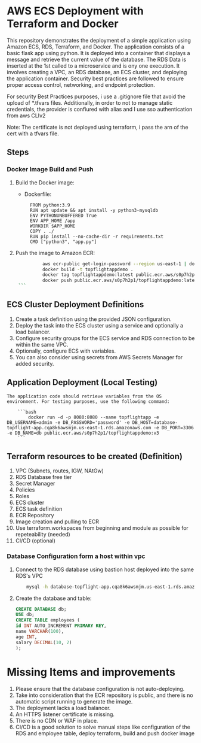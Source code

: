 # AWS ECS Deployment with Terraform and Docker

This repository demonstrates the deployment of a simple application using Amazon ECS, RDS, Terraform, and Docker. The application consists of a basic flask app using python. It is deployed into a container that displays a message and retrieve the current value of the database. The RDS Data is inserted at the 1st called to a microservice and is ony one execution. It involves creating a VPC, an RDS database, an ECS cluster, and deploying the application container. Security best practices are followed to ensure proper access control, networking, and endpoint protection.

For security Best Practices purposes, i use a .gitignore file that avoid the upload of *.tfvars files. Additionally, in order to not to manage static credentials, the provider is confiured with alias and I use sso authentication from aws CLIv2

Note: The certificate is not deployed using terraform, i pass the arn of the cert with a tfvars file.

## Steps

### Docker Image Build and Push

1. Build the Docker image:
    - Dockerfile:
      ```
        FROM python:3.9
        RUN apt update && apt install -y python3-mysqldb
        ENV PYTHONUNBUFFERED True
        ENV APP_HOME /app
        WORKDIR $APP_HOME
        COPY . ./
        RUN pip install --no-cache-dir -r requirements.txt
        CMD ["python3", "app.py"]

      ```

2. Push the image to Amazon ECR:
      ```bash
                aws ecr-public get-login-password --region us-east-1 | docker login --username AWS --password-stdin public.ecr.aws/s0p7h2p1
                docker build -t topflightappdemo .
                docker tag topflightappdemo:latest public.ecr.aws/s0p7h2p1/topflightappdemo:latest
                docker push public.ecr.aws/s0p7h2p1/topflightappdemo:latest
       ```

## ECS Cluster Deployment Definitions

1. Create a task definition using the provided JSON configuration.
2. Deploy the task into the ECS cluster using a service and optionally a load balancer.
3. Configure security groups for the ECS service and RDS connection to be within the same VPC.
4. Optionally, configure ECS with variables. 
5. You can also consider using secrets from AWS Secrets Manager for added security.

## Application Deployment (Local Testing)
    
    The application code should retrieve variables from the OS environment. For testing purposes, use the following command:

        ```bash
            docker run -d -p 8080:8080 --name topflightapp -e DB_USERNAME=admin -e DB_PASSWORD='password' -e DB_HOST=database-topflight-app.cqa8k6awsmjm.us-east-1.rds.amazonaws.com -e DB_PORT=3306 -e DB_NAME=db public.ecr.aws/s0p7h2p1/topflightappdemo:v3
        ```


## Terraform resources to be created (Definition)

1. VPC (Subnets, routes, IGW, NAtGw)
2. RDS Database free tier
3. Secret Manager
4. Policies
5. Roles
6. ECS cluster
7. ECS task definition
8. ECR Repository
9. Image creation and pulling to ECR
10. Use terraform.workspaces from beginning and module as possible for repeteability (needed)
11. CI/CD (optional)

### Database Configuration form a host within vpc

1. Connect to the RDS database using bastion host deployed into the same RDS's VPC

    ```bash
        mysql -h database-topflight-app.cqa8k6awsmjm.us-east-1.rds.amazonaws.com -u admin -p
    
    ```

2. Create the database and table:
    ```sql
    CREATE DATABASE db;
    USE db;
    CREATE TABLE employees (
    id INT AUTO_INCREMENT PRIMARY KEY,
    name VARCHAR(100),
    age INT,
    salary DECIMAL(10, 2)
    );
    ```
# Missing Items and improvements

1. Please ensure that the database configuration is not auto-deploying.
2. Take into consideration that the ECR repository is public, and there is no automatic script running to generate the image.
3. The deployment lacks a load balancer.
4. An HTTPS listener certificate is missing.
5. There is no CDN or WAF in place.
6. CI/CD is a good solution to solve manual steps like configuration of the RDS and employee table, deploy terraform, build and push docker image 

